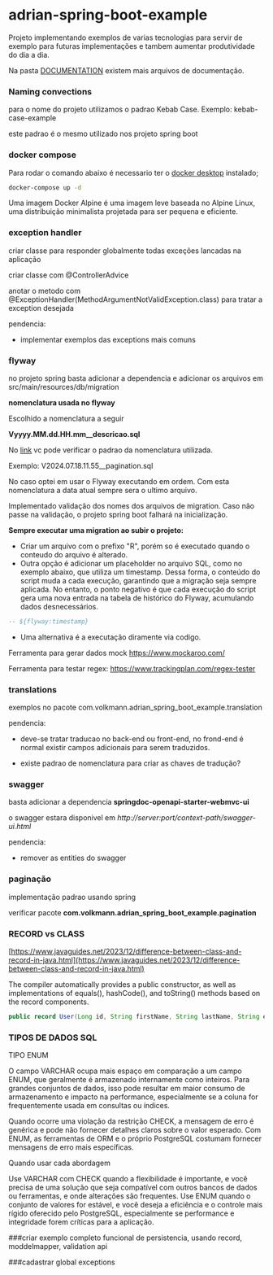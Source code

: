 # adrian-spring-boot-example

Projeto implementando exemplos de varias tecnologias para servir de exemplo para futuras implementações e tambem aumentar produtividade do dia a dia.

Na pasta [DOCUMENTATION](https://github.com/adrianvolkmann/adrian-spring-boot-example/tree/main/DOCUMENTATION) existem mais arquivos de documentação.

### Naming convections

para o nome do projeto utilizamos o padrao Kebab Case.
Exemplo: kebab-case-example

este padrao é o mesmo utilizado nos projeto spring boot

### docker compose
Para rodar o comando abaixo é necessario ter o [docker desktop](https://www.docker.com/products/docker-desktop/) instalado;

```bash
docker-compose up -d
```
Uma imagem Docker Alpine é uma imagem leve baseada no Alpine Linux, uma distribuição minimalista projetada para ser pequena e eficiente.

### exception handler

criar classe para responder globalmente todas exceções lancadas na aplicação

criar classe com @ControllerAdvice

anotar o metodo com @ExceptionHandler(MethodArgumentNotValidException.class) para tratar a exception desejada

pendencia:
- implementar exemplos das exceptions mais comuns


### flyway

no projeto spring basta adicionar a dependencia e adicionar os arquivos em src/main/resources/db/migration

**nomenclatura usada  no flyway**

Escolhido a nomenclatura a seguir

**Vyyyy.MM.dd.HH.mm__descricao.sql**

No [link](https://docs.oracle.com/javase/7/docs/api/java/text/SimpleDateFormat.html) vc pode verificar o padrao da nomenclatura utilizada.

Exemplo:
V2024.07.18.11.55__pagination.sql

No caso optei em usar o Flyway executando em ordem. Com esta nomenclatura a data atual sempre sera o ultimo arquivo.

Implementado validação dos nomes dos arquivos de migration. Caso não passe na validação, o projeto spring boot falhará na inicialização.

**Sempre executar uma migration ao subir o projeto:**

- Criar um arquivo com o prefixo "R", porém so é executado quando o conteudo do arquivo é alterado. 
- Outra opção é adicionar um placeholder no arquivo SQL, como no exemplo abaixo, que utiliza um timestamp. Dessa forma, o conteúdo do script muda a cada execução, garantindo que a migração seja sempre aplicada. No entanto, o ponto negativo é que cada execução do script gera uma nova entrada na tabela de histórico do Flyway, acumulando dados desnecessários.

```sql
-- ${flyway:timestamp}
```

- Uma alternativa é a executação diramente via codigo.


Ferramenta para gerar dados mock https://www.mockaroo.com/

Ferramenta para testar regex: https://www.trackingplan.com/regex-tester


### translations
exemplos no pacote com.volkmann.adrian_spring_boot_example.translation

pendencia:
 - deve-se tratar traducao no back-end ou front-end, no frond-end é normal existir campos adicionais para serem traduzidos.
 
 
- existe padrao de nomenclatura para criar as chaves de tradução? 

### swagger

basta adicionar a dependencia **springdoc-openapi-starter-webmvc-ui**

o swagger estara disponivel em *http://server:port/context-path/swagger-ui.html*

pendencia:
- remover as entities do swagger

### paginação

implementação padrao usando spring

verificar pacote **com.volkmann.adrian_spring_boot_example.pagination**

### RECORD vs CLASS

[https://www.javaguides.net/2023/12/difference-between-class-and-record-in-java.html](https://www.javaguides.net/2023/12/difference-between-class-and-record-in-java.html)

The compiler automatically provides a public constructor, as well as implementations of equals(), hashCode(), and toString() methods based on the record components.

```java
public record User(Long id, String firstName, String lastName, String email) {}
```

### TIPOS DE DADOS SQL

TIPO ENUM

O campo VARCHAR ocupa mais espaço em comparação a um campo ENUM, que geralmente é armazenado internamente como inteiros. Para grandes conjuntos de dados, isso pode resultar em maior consumo de armazenamento e impacto na performance, especialmente se a coluna for frequentemente usada em consultas ou índices.

Quando ocorre uma violação da restrição CHECK, a mensagem de erro é genérica e pode não fornecer detalhes claros sobre o valor esperado. Com ENUM, as ferramentas de ORM e o próprio PostgreSQL costumam fornecer mensagens de erro mais específicas.

Quando usar cada abordagem

   Use VARCHAR com CHECK quando a flexibilidade é importante, e você precisa de uma solução que seja compatível com outros bancos de dados ou ferramentas, e onde alterações são frequentes.
    Use ENUM quando o conjunto de valores for estável, e você deseja a eficiência e o controle mais rígido oferecido pelo PostgreSQL, especialmente se performance e integridade forem críticas para a aplicação.




###criar exemplo completo funcional de persistencia, usando record, moddelmapper, validation api


###cadastrar global exceptions


